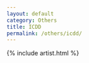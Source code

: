 ```yaml
---
layout: default
category: Others
title: ICDD
permalink: /others/icdd/
---
```


{% include artist.html %}